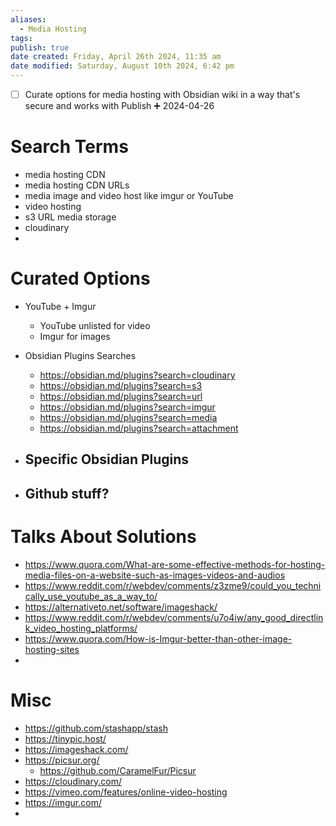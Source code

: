 ```yaml
---
aliases:
  - Media Hosting
tags: 
publish: true
date created: Friday, April 26th 2024, 11:35 am
date modified: Saturday, August 10th 2024, 6:42 pm
---
```


- [ ] Curate options for media hosting with Obsidian wiki in a way that's secure and works with Publish ➕ 2024-04-26

# Search Terms

- media hosting CDN
- media hosting CDN URLs
- media image and video host like imgur or YouTube
- video hosting
- s3 URL media storage
- cloudinary
- 

# Curated Options

- YouTube + Imgur
	- YouTube unlisted for video
	- Imgur for images

- Obsidian Plugins Searches
	- https://obsidian.md/plugins?search=cloudinary
	- https://obsidian.md/plugins?search=s3
	- https://obsidian.md/plugins?search=url
	- https://obsidian.md/plugins?search=imgur
	- https://obsidian.md/plugins?search=media
	- https://obsidian.md/plugins?search=attachment
- Specific Obsidian Plugins
	- 

- Github stuff?
	- 

# Talks About Solutions

- https://www.quora.com/What-are-some-effective-methods-for-hosting-media-files-on-a-website-such-as-images-videos-and-audios
- https://www.reddit.com/r/webdev/comments/z3zme9/could_you_technically_use_youtube_as_a_way_to/
- https://alternativeto.net/software/imageshack/
- https://www.reddit.com/r/webdev/comments/u7o4iw/any_good_directlink_video_hosting_platforms/
- https://www.quora.com/How-is-Imgur-better-than-other-image-hosting-sites
- 

# Misc

- https://github.com/stashapp/stash
- https://tinypic.host/
- https://imageshack.com/
- https://picsur.org/
	- https://github.com/CaramelFur/Picsur
- https://cloudinary.com/
- https://vimeo.com/features/online-video-hosting
- https://imgur.com/
- 